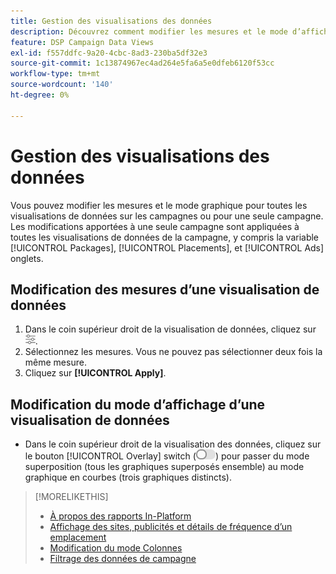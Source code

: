 ```yaml
---
title: Gestion des visualisations des données
description: Découvrez comment modifier les mesures et le mode d’affichage des visualisations de données.
feature: DSP Campaign Data Views
exl-id: f557ddfc-9a20-4cbc-8ad3-230ba5df32e3
source-git-commit: 1c13874967ec4ad264e5fa6a5e0dfeb6120f53cc
workflow-type: tm+mt
source-wordcount: '140'
ht-degree: 0%

---
```


# Gestion des visualisations des données

Vous pouvez modifier les mesures et le mode graphique pour toutes les visualisations de données sur les campagnes ou pour une seule campagne. Les modifications apportées à une seule campagne sont appliquées à toutes les visualisations de données de la campagne, y compris la variable [!UICONTROL Packages], [!UICONTROL Placements], et [!UICONTROL Ads] onglets.

## Modification des mesures d’une visualisation de données

1. Dans le coin supérieur droit de la visualisation de données, cliquez sur ![Paramètres](/help/dsp/assets/settings-chart.png).
1. Sélectionnez les mesures.
Vous ne pouvez pas sélectionner deux fois la même mesure.
1. Cliquez sur **[!UICONTROL Apply]**.

## Modification du mode d’affichage d’une visualisation de données

* Dans le coin supérieur droit de la visualisation des données, cliquez sur le bouton [!UICONTROL Overlay] switch (![Interrupteur de recouvrement](/help/dsp/assets/overlay.png)) pour passer du mode superposition (tous les graphiques superposés ensemble) au mode graphique en courbes (trois graphiques distincts).

>[!MORELIKETHIS]
>
>* [À propos des rapports In-Platform](campaign-reports-about.md)
>* [Affichage des sites, publicités et détails de fréquence d’un emplacement](placement-details-view.md)
>* [Modification du mode Colonnes](column-view-change.md)
>* [Filtrage des données de campagne](campaign-data-filter.md)

